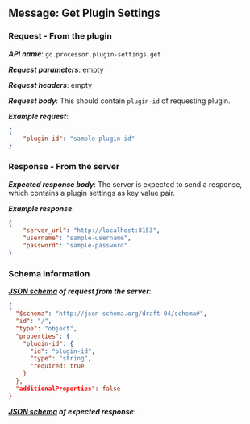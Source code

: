 ## Message: Get Plugin Settings
 
### Request - From the plugin

***API name***: `go.processor.plugin-settings.get`

***Request parameters***: empty

***Request headers***: empty

***Request body***: This should contain `plugin-id` of requesting plugin.

***Example request***:

```json
{
    "plugin-id": "sample-plugin-id"
}
```

### Response - From the server

***Expected response body***: The server is expected to send a response, which contains a plugin settings as key value pair.

***Example response***:

```json
{
    "server_url": "http://localhost:8153",
    "username": "sample-username",
    "password": "sample-password"
}
```

### Schema information

***[JSON schema](http://json-schema.org) of request from the server***:

```json
{
  "$schema": "http://json-schema.org/draft-04/schema#",
  "id": "/",
  "type": "object",
  "properties": {
    "plugin-id": {
      "id": "plugin-id",
      "type": "string",
      "required: true
    }
  },
  "additionalProperties": false
}
```

***[JSON schema](http://json-schema.org) of expected response***:

```json

```
